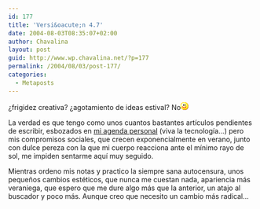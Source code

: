 ```yaml
---
id: 177
title: 'Versi&oacute;n 4.7'
date: 2004-08-03T08:35:07+02:00
author: Chavalina
layout: post
guid: http://www.wp.chavalina.net/?p=177
permalink: /2004/08/03/post-177/
categories:
  - Metaposts
---
```

&iquest;frigidez creativa? &iquest;agotamiento de ideas estival? No![emo](/imagenes/emoticonos/sonrisa.gif) 

La verdad es que tengo como unos cuantos bastantes art&iacute;culos pendientes de escribir, esbozados en <a href=http://www.chavalina.net/imagenes/fotos/sugerencias.jpg target=&prime;_blank&prime;>mi agenda personal</a> (viva la tecnolog&iacute;a&#8230;) pero mis compromisos sociales, que crecen exponencialmente en verano, junto con dulce pereza con la que mi cuerpo reacciona ante el m&iacute;nimo rayo de sol, me impiden sentarme aqu&iacute; muy seguido.

Mientras ordeno mis notas y practico la siempre sana autocensura, unos peque&ntilde;os cambios est&eacute;ticos, que nunca me cuestan nada, apariencia m&aacute;s veraniega, que espero que me dure algo m&aacute;s que la anterior, un atajo al buscador y poco m&aacute;s. Aunque creo que necesito un cambio m&aacute;s radical&#8230;